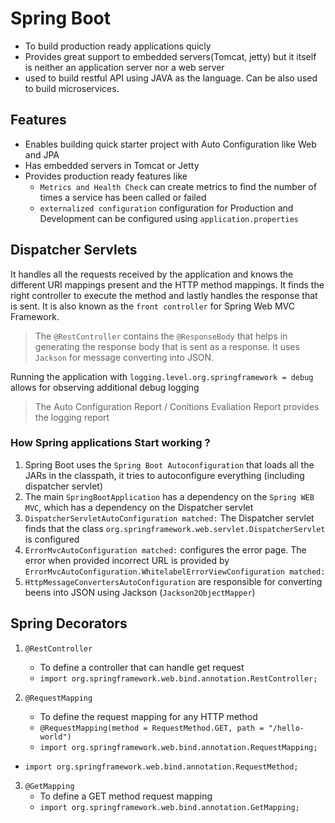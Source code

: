 # Spring Boot
- To build production ready applications quicly
- Provides great support to embedded servers(Tomcat, jetty) but it itself is neither an application server nor a web server
- used to build restful API using JAVA as the language. Can be also used to build microservices.

## Features
- Enables building quick starter project with Auto Configuration like Web and JPA
- Has embedded servers in Tomcat or Jetty
- Provides production ready features like 
    - `Metrics and Health Check` can create metrics to find the number of times a service has been called or failed
    - `externalized configuration` configuration for Production and Development can be configured using `application.properties` 



## Dispatcher Servlets
It handles all the requests received by the application and knows the different URI mappings present and the HTTP method mappings. It finds the right controller to execute the method and lastly handles the response that is sent.
It is also known as the `front controller` for Spring Web MVC Framework.

>The `@RestController` contains the `@ResponseBody` that helps in generating the response body that is sent as a response. It uses `Jackson` for message converting into JSON.  

Running the application with `logging.level.org.springframework = debug` allows for observing additional debug logging   
> The Auto Configuration Report / Conitions Evaliation Report provides the logging report

### How Spring applications Start working ?
1. Spring Boot uses the `Spring Boot Autoconfiguration` that loads all the JARs in the classpath, it tries to autoconfigure everything (including dispatcher servlet)
1. The main `SpringBootApplication` has a dependency on the `Spring WEB MVC`, which has a dependency on the Dispatcher servlet
2. `DispatcherServletAutoConfiguration matched:` The Dispatcher servlet finds that the class `org.springframework.web.servlet.DispatcherServlet` is configured
3. `ErrorMvcAutoConfiguration matched:` configures the error page. The error when provided incorrect URL is provided by `ErrorMvcAutoConfiguration.WhitelabelErrorViewConfiguration matched:`
4. `HttpMessageConvertersAutoConfiguration` are responsible for converting beens into JSON using Jackson  (`Jackson2ObjectMapper`)




## Spring Decorators
1. `@RestController`
    - To define a controller that can handle get request
    - `import org.springframework.web.bind.annotation.RestController;`

2. `@RequestMapping`
    -  To define the request mapping for any HTTP method
    -   `@RequestMapping(method = RequestMethod.GET, path = "/hello-world")`
    - `import org.springframework.web.bind.annotation.RequestMapping;`
- `import org.springframework.web.bind.annotation.RequestMethod;`

3. `@GetMapping`
    - To define a GET method request mapping
    - `import org.springframework.web.bind.annotation.GetMapping;`

